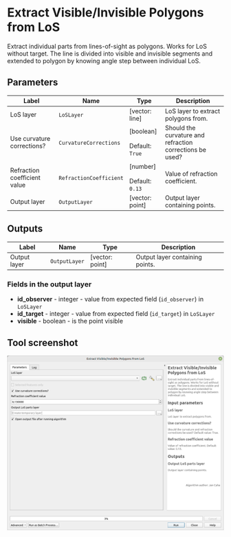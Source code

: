 # Extract Visible/Invisible Polygons from LoS

Extract individual parts from lines-of-sight as polygons. Works for LoS without target. The line is divided into visible and invisible segments and extended to polygon by knowing angle step between individual LoS.

## Parameters

| Label                        | Name                    | Type                                      | Description                                              |
| ---------------------------- | ----------------------- | ----------------------------------------- | -------------------------------------------------------- |
| LoS layer                    | `LoSLayer`              | [vector: line]                            | LoS layer to extract polygons from.                      |
| Use curvature corrections?   | `CurvatureCorrections`  | [boolean]<br/><br/>Default: `True`        | Should the curvature and refraction corrections be used? |
| Refraction coefficient value | `RefractionCoefficient` | [number] <br/><br/> Default: <br/> `0.13` | Value of refraction coefficient.                         |
| Output layer                 | `OutputLayer`           | [vector: point]                           | Output layer containing points.                          |

## Outputs

| Label        | Name          | Type            | Description                     |
| ------------ | ------------- | --------------- | ------------------------------- |
| Output layer | `OutputLayer` | [vector: point] | Output layer containing points. |

### Fields in the output layer

* __id_observer__ - integer - value from expected field (`id_observer`) in `LoSLayer`
* __id_target__ - integer - value from expected field (`id_target`) in `LoSLayer`
* __visible__ - boolean - is the point visible

## Tool screenshot

![Extract Visible/Invisible Polygons from LoS](../../images/tool_extract_visibility_polygons.png)
	